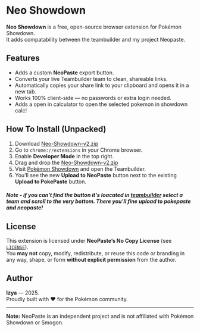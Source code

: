 # Neo Showdown

**Neo Showdown** is a free, open-source browser extension for Pokémon Showdown.  
It adds compatability between the teambuilder and my project Neopaste.

##  Features

- Adds a custom **NeoPaste** export button.
- Converts your live Teambuilder team to clean, shareable links.
- Automatically copies your share link to your clipboard and opens it in a new tab.
- Works 100% client-side — no passwords or extra login needed.
- Adds a open in calculator to open the selected pokemon in showdown calc!

##  How To Install (Unpacked)

1. Download [Neo-Showdown-v2.zip](https://github.com/Izyawastaken/Neo-Showdown/blob/main/Neo-Showdown-v2.zip)
2. Go to `chrome://extensions` in your Chrome browser.
3. Enable **Developer Mode** in the top right.
4. Drag and drop the [Neo-Showdown-v2.zip](https://github.com/Izyawastaken/Neo-Showdown/blob/main/Neo-Showdown-v2.zip)
5. Visit [Pokémon Showdown](https://play.pokemonshowdown.com/) and open the Teambuilder.
6. You’ll see the new **Upload to NeoPaste** button next to the existing **Upload to PokePaste** button.
##### Note - if you can't find the button it's loacated in [teambuilder](https://play.pokemonshowdown.com/teambuilder) select a team and scroll to the very bottom. There you'll fine upload to pokepaste and neopaste!

##  License

This extension is licensed under **NeoPaste’s No Copy License** (see [`LICENSE`](LICENSE)).  
You **may not** copy, modify, redistribute, or reuse this code or branding in any way, shape, or form **without explicit permission** from the author.

##  Author

**Izya** — 2025.  
Proudly built with ❤️ for the Pokémon community.

---

**Note:** NeoPaste is an independent project and is not affiliated with Pokémon Showdown or Smogon.
